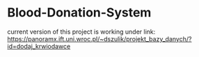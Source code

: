 # Blood-Donation-System
current version of this project is working under link: https://panoramx.ift.uni.wroc.pl/~dszulik/projekt_bazy_danych/?id=dodaj_krwiodawce
